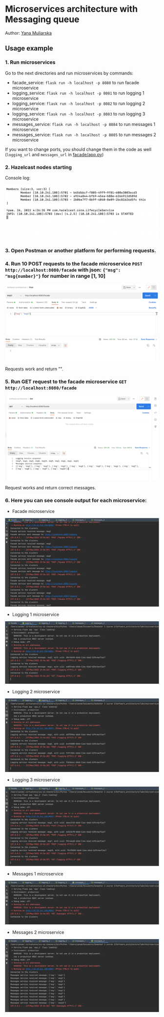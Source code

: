 # Microservices architecture with Messaging queue

Author: [Yana Muliarska](https://github.com/muliarska)

## Usage example

### 1. Run microservices

Go to the next directories and run microservices by commands:
- facade_service: `flask run -h localhost -p 8080` to run facade microservice
- logging_service: `flask run -h localhost -p 8081` to run logging 1 microservice
- logging_service: `flask run -h localhost -p 8082` to run logging 2 microservice
- logging_service: `flask run -h localhost -p 8083` to run logging 3 microservice
- messages_service: `flask run -h localhost -p 8084` to run messages 1 microservice
- messages_service: `flask run -h localhost -p 8085` to run messages 2 microservice

If you want to change ports, you should change them in the code as well (`logging_url` and `messages_url` in [facade/app.py](https://github.com/muliarska/microservices/blob/micro_basics/facade_service/app.py))

### 2. Hazelcast nodes starting

Console log:

![nodes_start](https://github.com/muliarska/microservices/blob/micro_mq/logs/nodes_start.png)

### 3. Open Postman or another platform for performing requests.

### 4. Run 10 POST requests to the facade microservice `POST http://localhost:8080/facade` with json: `{"msg": "msg{number}"}` for number in range [1, 10]

![post_request](https://github.com/muliarska/microservices/blob/micro_mq/logs/post_request.png)

Requests work and return "".

### 5. Run GET request to the facade microservice `GET http://localhost:8080/facade`

![get_request](https://github.com/muliarska/microservices/blob/micro_mq/logs/get_request.png)

Request works and return correct messages.

### 6. Here you can see console output for each microservice:

- Facade microservice

![facade_logs](https://github.com/muliarska/microservices/blob/micro_mq/logs/facade_logs.png)

- Logging 1 microservice

![logging_1_logs](https://github.com/muliarska/microservices/blob/micro_mq/logs/logging_1_logs.png)

- Logging 2 microservice

![logging_2_logs](https://github.com/muliarska/microservices/blob/micro_mq/logs/logging_2_logs.png)

- Logging 3 microservice

![logging_3_logs](https://github.com/muliarska/microservices/blob/micro_mq/logs/logging_3_logs.png)

- Messages 1 microservice

![messages_1_logs](https://github.com/muliarska/microservices/blob/micro_mq/logs/messages_1_logs.png)

- Messages 2 microservice

![messages_2_logs](https://github.com/muliarska/microservices/blob/micro_mq/logs/messages_2_logs.png)



